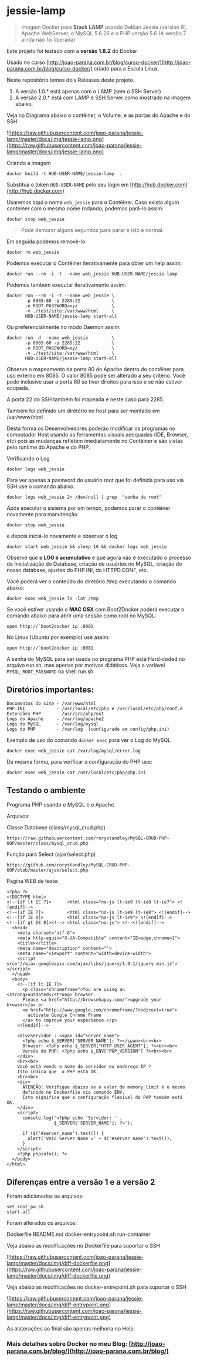 # jessie-lamp

> Imagem Docker para **Stack LAMP** usando Debian Jessie (version 8),
> Apache WebServer, o MySQL 5.6.26 e o PHP versão 5.6 (A versão 7 ainda 
> não foi liberada)

Este projeto foi testado com a **versão 1.8.2** do Docker

Usado no curso [http://joao-parana.com.br/blog/curso-docker/](http://joao-parana.com.br/blog/curso-docker/) criado para a Escola Linux.

Neste repositório temos dois Releases deste projeto.

1. A versão 1.0.* está apenas com o LAMP (sem o SSH Server)
2. A versão 2.0.* está com LAMP e SSH Server como mostrado na imagem abaixo.

Veja no Diagrama abaixo o contêiner, o Volume, e as portas do Apache e do SSH

![https://raw.githubusercontent.com/joao-parana/jessie-lamp/master/docs/img/jessie-lamp.png](https://raw.githubusercontent.com/joao-parana/jessie-lamp/master/docs/img/jessie-lamp.png)

Criando a imagem

    docker build -t HUB-USER-NAME/jessie-lamp  .

Substitua o token `HUB-USER-NAME` pelo seu login em [http://hub.docker.com](http://hub.docker.com)


Usaremos aqui o nome `web_jessie` para o Contêiner.
Caso exista algum conteiner com o mesmo nome rodando, 
podemos pará-lo assim:

    docker stop web_jessie

> Pode demorar alguns segundos para parar e isto é normal.

Em seguida podemos removê-lo

    docker rm web_jessie

Podemos executar o Contêiner iterativamente para obter um help assim:

    docker run --rm -i -t --name web_jessie HUB-USER-NAME/jessie-lamp

Podemos tambem executar iterativamente assim:

    docker run --rm -i -t --name web_jessie \
           -p 8085:80 -p 2285:22            \
           -e ROOT_PASSWORD=xyz             \
           -v ./test/site:/var/www/html     \
           HUB-USER-NAME/jessie-lamp start-all

Ou preferencialmente no modo Daemon assim:

    docker run -d --name web_jessie         \
           -p 8085:80 -p 2285:22            \
           -e ROOT_PASSWORD=xyz             \
           -v ./test/site:/var/www/html     \
           HUB-USER-NAME/jessie-lamp start-all

Observe o mapeamento da porta 80 do Apache dentro do contêiner 
para uso externo em 8085. O valor 8085 pode ser alterado a seu critério.
Você pode inclusive usar a porta 80 se tiver direitos para isso e se 
não estiver ocupada.

A porta 22 do SSH também foi mapeada e neste caso para 2285.

Também foi definido um diretório no host para ser montado 
em /var/www/html

Desta forma os Desenvolvedores poderão modificar os programas 
no computador Host usando as ferramentas visuais adequadas
(IDE, Browser, etc) pois as mudanças refletem imediatamente no 
Contêiner e são vistas pelo runtime do Apache e do PHP.

Verificando o Log

    docker logs web_jessie

Para ver apenas a password do usuário root que foi definida para 
uso via SSH use o comando abaixo:

    docker logs web_jessie 2> /dev/null | grep  "senha de root"

Após executar o sistema por um tempo, podemos parar o contêiner 
novamente para manutenção

    docker stop web_jessie

e depois iniciá-lo novamente e observar o log

    docker start web_jessie && sleep 10 && docker logs web_jessie

Observe que **o LOG é acumulativo** e que agora não é executado o 
processo de Inicialização do Database, criação de usuários no MySQL, 
criação do nosso database, ajustes do PHP.INI, do HTTPD.CONF, etc. 

Você poderá ver o conteúdo do diretório /tmp executando o comando abaixo:

    docker exec web_jessie ls -lat /tmp

Se você estiver usando o **MAC OSX** com Boot2Docker 
poderá executar o comando abaixo para abrir uma sessão como 
root no MySQL:

    open http://`boot2docker ip`:8081 

No Linux (Ubuntu por exemplo) use assim:

    open http://`boot2docker ip`:8081

A senha do MySQL para ser usada no programa PHP 
está Hard-coded no arquivo run.sh, mas apenas 
por motivos didáticos. 
Veja a variável `MYSQL_ROOT_PASSWORD` na shell run.sh

## Diretórios importantes:

    Documentos do site - /var/www/html
    PHP.INI            - /usr/local/etc/php e /usr/local/etc/php/conf.d
    Extensões PHP      - /usr/src/php/ext
    Logs do Apache     - /var/log/apache2
    Logs do MySQL      - /var/log/mysql
    Logs do PHP        - /var/log  (configurado em config/php.ini)

Exemplo de uso do comando `docker exec` para ver o Log do MySQL

    docker exec web_jessie cat /var/log/mysql/error.log

Da mesma forma, para verificar a configuração do PHP use:

    docker exec web_jessie cat /usr/local/etc/php/php.ini


## Testando o ambiente

Programa PHP usando o MySQL e o Apache.

Arquivos: 

Classe Database (class/mysql_crud.php) 

    https://raw.githubusercontent.com/rorystandley/MySQL-CRUD-PHP-OOP/master/class/mysql_crud.php

Função para Select (ajax/select.php)

    https://github.com/rorystandley/MySQL-CRUD-PHP-OOP/blob/master/ajax/select.php

Pagina WEB de teste:

    <?php ?>
    <!DOCTYPE html>
    <!--[if lt IE 7]>      <html class="no-js lt-ie9 lt-ie8 lt-ie7"> <![endif]-->
    <!--[if IE 7]>         <html class="no-js lt-ie9 lt-ie8"> <![endif]-->
    <!--[if IE 8]>         <html class="no-js lt-ie9"> <![endif]-->
    <!--[if gt IE 8]><!--> <html class="no-js"> <!--<![endif]-->
      <head>
        <meta charset="utf-8">
        <meta http-equiv="X-UA-Compatible" content="IE=edge,chrome=1">
        <title></title>
        <meta name="description" content="">
        <meta name="viewport" content="width=device-width">
        <script src="//ajax.googleapis.com/ajax/libs/jquery/1.9.1/jquery.min.js"></script>
      </head>
      <body>
        <!--[if lt IE 7]>
          <p class="chromeframe">You are using an <strong>outdated</strong> browser.
          Please <a href="http://browsehappy.com/">upgrade your browser</a> or
          <a href="http://www.google.com/chromeframe/?redirect=true">
            activate Google Chrome Frame
          </a> to improve your experience.</p>
        <![endif]-->

        <div>Servidor : <span id="server_name">
          <?php echo $_SERVER['SERVER_NAME']; ?></span><br><br>
          Browser: <?php echo $_SERVER["HTTP_USER_AGENT"]; ?><br><br>
          Versão do PHP: <?php echo $_ENV["PHP_VERSION"] ?><br><br>
        </div>
        <br><br>
        Você está vendo o nome do servidor ou endereço IP ?
        Isto indica que  o PHP está OK.
        <br><br>
        <div>
          ATENÇÃO: Verifique abaixo se o valor de memory_limit é o mesmo
          definido no Dockerfile via comando ENV.
          Isto significa que a configuração flexivel do PHP também está OK.
        </div>
        <script>
          console.log('<?php echo 'Servidor: ' .
                      $_SERVER['SERVER_NAME']; ?>');

          if ($('#server_name').text()) {
            alert('Veio Server Name =' + $('#server_name').text());
          }
        </script>
        <?php phpinfo(); ?>
      </body>
    </html>

## Diferenças entre a versão 1 e a versão 2

Foram adicionados os arquivos:

    set_root_pw.sh
    start-all

Foram alterados os arquivos:

   Dockerfile
   README.md
   docker-entrypoint.sh
   run-container

Veja abaixo as modificações no Dockerfile para suportar o SSH

![https://raw.githubusercontent.com/joao-parana/jessie-lamp/master/docs/img/diff-dockerfile.png](https://raw.githubusercontent.com/joao-parana/jessie-lamp/master/docs/img/diff-dockerfile.png)

Veja abaixo as modificações no docker-entrepoint.sh para suportar o SSH

![https://raw.githubusercontent.com/joao-parana/jessie-lamp/master/docs/img/diff-entrypoint.png](https://raw.githubusercontent.com/joao-parana/jessie-lamp/master/docs/img/diff-entrypoint.png)

As alaterações ao final são apenas melhoria no Help.


### Mais detalhes sobre Docker no meu Blog: [http://joao-parana.com.br/blog/](http://joao-parana.com.br/blog/)

